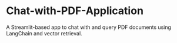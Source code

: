 # Chat-with-PDF-Application
A Streamlit-based app to chat with and query PDF documents using LangChain and vector retrieval.
